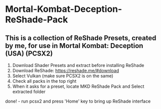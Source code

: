 # Mortal-Kombat-Deception-ReShade-Pack
This is a collection of ReShade Presets, created by me, for use in Mortal Kombat: Deception (USA) (PCSX2)
----------------------------------------------------

1) Download Shader Presets and extract before installing ReShade
2) Download ReShade: https://reshade.me/#download
3) Select Vulkan (make sure PCSX2 is on the same)
4) Check all packs in the top right
5) When it asks for a preset, locate MKD ReShade Pack and Select extracted folder

done! - run pcsx2 and press 'Home' key to bring up ReShade interface

